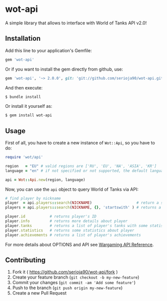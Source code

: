 wot-api
========

A simple library that allows to interface with World of Tanks API v2.0!

## Installation

Add this line to your application's Gemfile:

```ruby
gem 'wot-api'
```
Or if you want to install the gem directly from github, use:

```ruby
gem 'wot-api', '~> 2.0.0', git: 'git://github.com/serioja90/wot-api.git', branch: 'master'
```

And then execute:

```bash
$ bundle install
```

Or install it yourself as:

```bash
$ gem install wot-api
```

## Usage

First of all, you have to create a new instance of `Wot::Api`, so you have to do:

```ruby
require 'wot/api'

region   = "EU" # valid regions are ['RU', 'EU', 'NA', 'ASIA', 'KR']
language = "en" # if not specified or not supported, the default language will be 'en'

api = Wot::Api.new(region, language)
```

Now, you can use the `api` object to query World of Tanks via API:

```ruby
# find player by nickname
player  = api.players::search(NICKNAME)                    # return a single result
players = api.players::search(NICKNAME, {}, 'startswith' ) # returns a list of players

player.id           # returns player's ID
player.info         # returns more details about player
player.tanks        # returns a list of player's tanks with some statistics
player.statistics   # returns some statistics about player
player.achievements # returns a list of player's achievements
```
For more details about OPTIONS and API see [Wargaming API Reference](https://eu.wargaming.net/developers/api_reference/wot/account/list/).

## Contributing

1. Fork it ( https://github.com/serioja90/wot-api/fork )
2. Create your feature branch (`git checkout -b my-new-feature`)
3. Commit your changes (`git commit -am 'Add some feature'`)
4. Push to the branch (`git push origin my-new-feature`)
5. Create a new Pull Request

